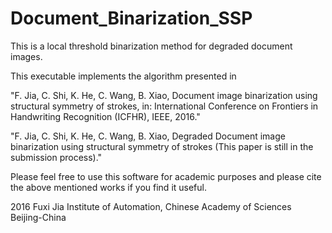 # Document_Binarization_SSP
This is a  local threshold binarization method for degraded document images.


This executable implements the algorithm presented in 

"F. Jia, C. Shi, K. He, C. Wang, B. Xiao, Document image binarization using structural symmetry of strokes, in: International Conference on Frontiers in Handwriting Recognition (ICFHR), IEEE, 2016." 

"F. Jia, C. Shi, K. He, C. Wang, B. Xiao, Degraded Document image binarization using structural symmetry of strokes (This paper is still in the submission process)." 

Please feel free to use this software for academic purposes and please cite the above mentioned works if you find it useful.

2016 Fuxi Jia
Institute of Automation, Chinese Academy of Sciences
Beijing-China
